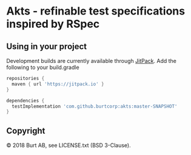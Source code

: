 # Akts - refinable test specifications inspired by RSpec

## Using in your project

Development builds are currently available through [JitPack](https://jitpack.io/). Add the following to your build.gradle

```groovy
repositories {
  maven { url 'https://jitpack.io' }
}

dependencies {
  testImplementation 'com.github.burtcorp:akts:master-SNAPSHOT'
}
```

## Copyright

© 2018 Burt AB, see LICENSE.txt (BSD 3-Clause).
